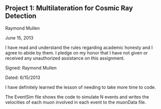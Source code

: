 Project 1: Multilateration for Cosmic Ray Detection
-

Raymond Mullen

June 15, 2013

I have read and understand the rules regarding academic honesty and I agree to abide by them.
I pledge on my honor that I have not given or received any unauthorized assistance on this assignment.

 Signed: Raymond Mullen
 
 Dated: 6/15/2013
 
I have definitely learned the lesson of needing to take more time to code.

The EventSim file shows the code to simulate N events and writes the velocities of each muon involved in each event to the muonData file.
